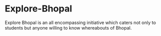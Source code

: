 # Explore-Bhopal
Explore Bhopal is an all encompassing initiative which caters not only to students but anyone willing to know whereabouts of Bhopal.
